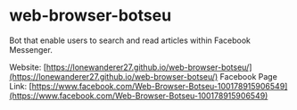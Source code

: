 # web-browser-botseu
Bot that enable users to search and read articles within Facebook Messenger. 

Website: [https://lonewanderer27.github.io/web-browser-botseu/](https://lonewanderer27.github.io/web-browser-botseu/)
Facebook Page Link: [https://www.facebook.com/Web-Browser-Botseu-100178915906549](https://www.facebook.com/Web-Browser-Botseu-100178915906549)
